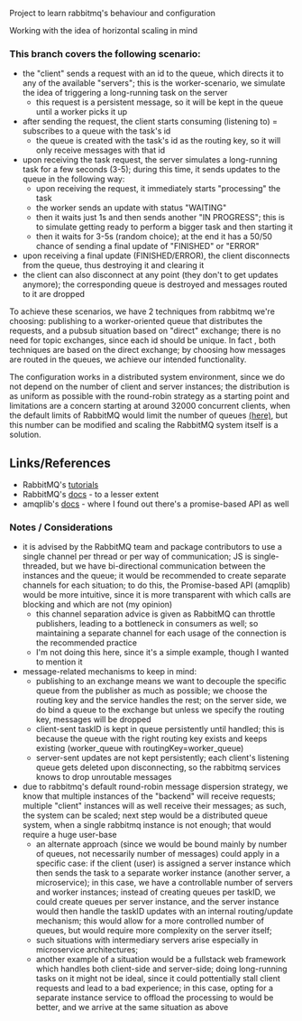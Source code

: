Project to learn rabbitmq's behaviour and configuration

Working with the idea of horizontal scaling in mind

### This branch covers the following scenario:

- the "client" sends a request with an id to the queue, which directs it to any of the available "servers"; this is the worker-scenario, we simulate the idea of triggering a long-running task on the server
  - this request is a persistent message, so it will be kept in the queue until a worker picks it up
- after sending the request, the client starts consuming (listening to) = subscribes to a queue with the task's id
  - the queue is created with the task's id as the routing key, so it will only receive messages with that id
- upon receiving the task request, the server simulates a long-running task for a few seconds (3-5); during this time, it sends updates to the queue in the following way:
  - upon receiving the request, it immediately starts "processing" the task
  - the worker sends an update with status "WAITING"
  - then it waits just 1s and then sends another "IN PROGRESS"; this is to simulate getting ready to perform a bigger task and then starting it
  - then it waits for 3-5s (random choice); at the end it has a 50/50 chance of sending a final update of "FINISHED" or "ERROR"
- upon receiving a final update (FINISHED/ERROR), the client disconnects from the queue, thus destroying it and clearing it
- the client can also disconnect at any point (they don't to get updates anymore); the corresponding queue is destroyed and messages routed to it are dropped

To achieve these scenarios, we have 2 techniques from rabbitmq we're choosing: publishing to a worker-oriented queue that distributes the requests, and a pubsub situation based on "direct" exchange; there is no need for topic exchanges, since each id should be unique. In fact , both techniques are based on the direct exchange; by choosing how messages are routed in the queues, we achieve our intended functionality.

The configuration works in a distributed system environment, since we do not depend on the number of client and server instances; the distribution is as uniform as possible with the round-robin strategy as a starting point and limitations are a concern starting at around 32000 concurrent clients, when the default limits of RabbitMQ would limit the number of queues [(here)](https://stackoverflow.com/questions/22989833/rabbitmq-how-many-queues-can-rabbitmq-handle-on-a-single-server), but this number can be modified and scaling the RabbitMQ system itself is a solution.

## Links/References

- RabbitMQ's [tutorials](https://www.rabbitmq.com/tutorials/tutorial-one-javascript)
- RabbitMQ's [docs](https://www.rabbitmq.com/docs) - to a lesser extent
- amqplib's [docs](https://amqp-node.github.io/amqplib/) - where I found out there's a promise-based API as well

### Notes / Considerations

- it is advised by the RabbitMQ team and package contributors to use a single channel per thread or per way of communication; JS is single-threaded, but we have bi-directional communication between the instances and the queue; it would be recommended to create separate channels for each situation; to do this, the Promise-based API (amqplib) would be more intuitive, since it is more transparent with which calls are blocking and which are not (my opinion)
  - this channel separation advice is given as RabbitMQ can throttle publishers, leading to a bottleneck in consumers as well; so maintaining a separate channel for each usage of the connection is the recommended practice
  - I'm not doing this here, since it's a simple example, though I wanted to mention it
- message-related mechanisms to keep in mind:
  - publishing to an exchange means we want to decouple the specific queue from the publisher as much as possible; we choose the routing key and the service handles the rest; on the server side, we do bind a queue to the exchange but unless we specify the routing key, messages will be dropped
  - client-sent taskID is kept in queue persistently until handled; this is because the queue with the right routing key exists and keeps existing (worker_queue with routingKey=worker_queue)
  - server-sent updates are not kept persistently; each client's listening queue gets deleted upon disconnecting, so the rabbitmq services knows to drop unroutable messages
- due to rabbitmq's default round-robin message dispersion strategy, we know that multiple instances of the "backend" will receive requests; multiple "client" instances will as well receive their messages; as such, the system can be scaled; next step would be a distributed queue system, when a single rabbitmq instance is not enough; that would require a huge user-base
  - an alternate approach (since we would be bound mainly by number of queues, not necessarily number of messages) could apply in a specific case: if the client (user) is assigned a server instance which then sends the task to a separate worker instance (another server, a microservice); in this case, we have a controllable number of servers and worker instances; instead of creating queues per taskID, we could create queues per server instance, and the server instance would then handle the taskID updates with an internal routing/update mechanism; this would allow for a more controlled number of queues, but would require more complexity on the server itself;
  - such situations with intermediary servers arise especially in microservice architectures;
  - another example of a situation would be a fullstack web framework which handles both client-side and server-side; doing long-running tasks on it might not be ideal, since it could pottentially stall client requests and lead to a bad experience; in this case, opting for a separate instance service to offload the processing to would be better, and we arrive at the same situation as above
